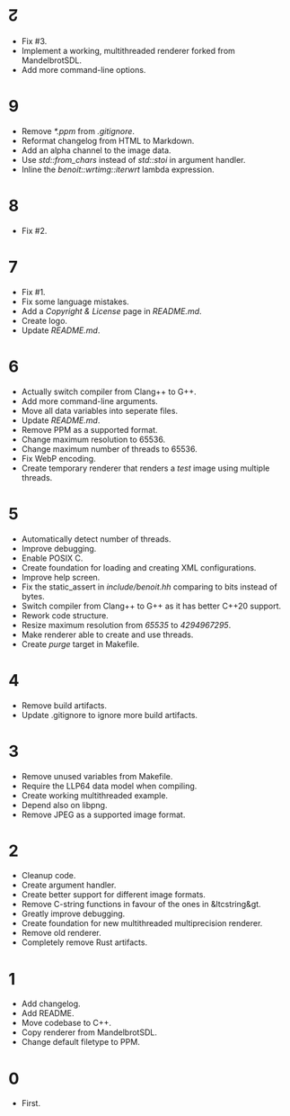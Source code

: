# ↊

* Fix #3.
* Implement a working, multithreaded renderer forked from MandelbrotSDL.
* Add more command-line options.

# 9

* Remove *\*.ppm* from *.gitignore*.
* Reformat changelog from HTML to Markdown.
* Add an alpha channel to the image data.
* Use *std::from_chars* instead of *std::stoi* in argument handler.
* Inline the *benoit::wrtimg::iterwrt* lambda expression.

# 8

* Fix #2.

# 7

* Fix #1.
* Fix some language mistakes.
* Add a *Copyright & License* page in *README.md*.
* Create logo.
* Update *README.md*.

# 6

* Actually switch compiler from Clang++ to G++.
* Add more command-line arguments.
* Move all data variables into seperate files.
* Update *README.md*.
* Remove PPM as a supported format.
* Change maximum resolution to 65536.
* Change maximum number of threads to 65536.
* Fix WebP encoding.
* Create temporary renderer that renders a *test* image using multiple threads.

# 5

* Automatically detect number of threads.
* Improve debugging.
* Enable POSIX C.
* Create foundation for loading and creating XML configurations.
* Improve help screen.
* Fix the static_assert in *include/benoit.hh* comparing to bits instead of bytes.
* Switch compiler from Clang++ to G++ as it has better C++20 support.
* Rework code structure.
* Resize maximum resolution from *65535* to *4294967295*.
* Make renderer able to create and use threads.
* Create *purge* target in Makefile.

# 4

* Remove build artifacts.
* Update .gitignore to ignore more build artifacts.

# 3

* Remove unused variables from Makefile.
* Require the LLP64 data model when compiling.
* Create working multithreaded example.
* Depend also on libpng.
* Remove JPEG as a supported image format.

# 2

* Cleanup code.
* Create argument handler.
* Create better support for different image formats.
* Remove C-string functions in favour of the ones in &ltcstring&gt.
* Greatly improve debugging.
* Create foundation for new multithreaded multiprecision renderer.
* Remove old renderer.
* Completely remove Rust artifacts.

# 1

* Add changelog.
* Add README.
* Move codebase to C++.
* Copy renderer from MandelbrotSDL.
* Change default filetype to PPM.

# 0

* First.
